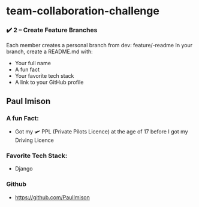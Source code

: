 # team-collaboration-challenge
### ✔️ 2 – Create Feature Branches
Each member creates a personal branch from dev:
feature/<name>-readme
In your branch, create a README.md with:
- Your full name
- A fun fact
- Your favorite tech stack
- A link to your GitHub profile

## Paul Imison
### A fun Fact: 
- Got my 🛩️ PPL (Private Pilots Licence) at the age of 17 before I got my Driving Licence
### Favorite Tech Stack: 
- Django
### Github
- https://github.com/PaulImison
